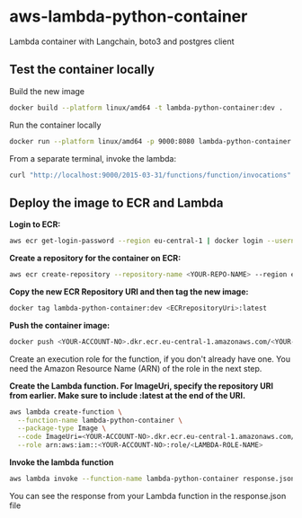 # aws-lambda-python-container
Lambda container with Langchain, boto3 and postgres client

## Test the container locally

Build the new image
```bash
docker build --platform linux/amd64 -t lambda-python-container:dev .
```

Run the container locally
```bash
docker run --platform linux/amd64 -p 9000:8080 lambda-python-container:dev
```

From a separate terminal, invoke the lambda:
```bash
curl "http://localhost:9000/2015-03-31/functions/function/invocations" -d '{}'
```

## Deploy the image to ECR and Lambda

**Login to ECR:**
```bash
aws ecr get-login-password --region eu-central-1 | docker login --username AWS --password-stdin <YOUR-ACCOUNT-NO>.dkr.ecr.us-east-1.amazonaws.com
```

**Create a repository for the container on ECR:**
```bash
aws ecr create-repository --repository-name <YOUR-REPO-NAME> --region eu-central-1 --image-scanning-configuration scanOnPush=true --image-tag-mutability MUTABLE
```

**Copy the new ECR Repository URI and then tag the new image:** 
```bash
docker tag lambda-python-container:dev <ECRrepositoryUri>:latest
```

**Push the container image:**
```bash
docker push <YOUR-ACCOUNT-NO>.dkr.ecr.eu-central-1.amazonaws.com/<YOUR-REPO-NAME>:latest
```

Create an execution role for the function, if you don't already have one. You need the Amazon Resource Name (ARN) of the role in the next step.

**Create the Lambda function. For ImageUri, specify the repository URI from earlier. Make sure to include :latest at the end of the URI.**
```bash
aws lambda create-function \
  --function-name lambda-python-container \
  --package-type Image \
  --code ImageUri=<YOUR-ACCOUNT-NO>.dkr.ecr.eu-central-1.amazonaws.com/<YOUR-REPO-NAME>:latest \
  --role arn:aws:iam::<YOUR-ACCOUNT-NO>:role/<LAMBDA-ROLE-NAME>
```

**Invoke the lambda function**
```bash
aws lambda invoke --function-name lambda-python-container response.json
```

You can see the response from your Lambda function in the response.json file
